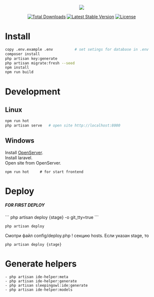 <p align="center"><img src="https://laravel.com/assets/img/components/logo-laravel.svg"></p>

<p align="center">
<a href="https://packagist.org/packages/laravel/framework"><img src="https://poser.pugx.org/laravel/framework/d/total.svg" alt="Total Downloads"></a>
<a href="https://packagist.org/packages/laravel/framework"><img src="https://poser.pugx.org/laravel/framework/v/stable.svg" alt="Latest Stable Version"></a>
<a href="https://packagist.org/packages/laravel/framework"><img src="https://poser.pugx.org/laravel/framework/license.svg" alt="License"></a>
</p>

# Install

```sh
copy .env.example .env          # set setings for database in .env
composer install
php artisan key:generate
php artisan migrate:fresh --seed
npm install
npm run build
```

# Development

## Linux

```sh
npm run hot
php artisan serve   # open site http://localhost:8000
```

## Windows

Install <a href="https://ospanel.io/">OpenServer</a>.<br>
Install laravel.<br>
Open site from OpenServer.

```
npm run hot     # for start frontend
```

# Deploy

<h5>FOR FIRST DEPLOY</h5>
```
php artisan deploy {stage} -o git_tty=true
```

```sh
php artisan deploy
```

Смотри файл config/deploy.php ! секцию hosts. Если указан stage, то
``` 
php artisan deploy {stage}
```


# Generate helpers

```
- php artisan ide-helper:meta 
- php artisan ide-helper:generate 
- php artisan sleepingowl:ide:generate
- php artisan ide-helper:models
```
